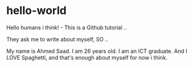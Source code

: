 # hello-world
Hello humans i think! - This is a Github tutorial ..

They ask me to write about myself, SO .. 

My name is Ahmed Saad. I am 26 years old. I am an ICT graduate. And I LOVE Spaghetti, and that's enough about myself for now i think.
